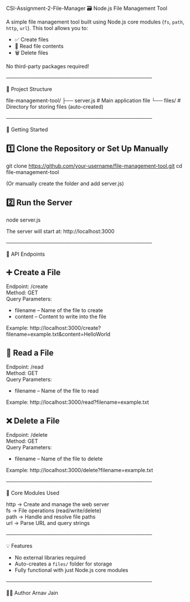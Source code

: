 CSI-Assignment-2-File-Manager
🗃️ Node.js File Management Tool

A simple file management tool built using Node.js core modules (`fs`, `path`, `http`, `url`). This tool allows you to:
- ✅ Create files  
- 📖 Read file contents  
- 🗑️ Delete files  

No third-party packages required!

────────────────────────────────────────

📁 Project Structure

file-management-tool/
├── server.js       # Main application file
└── files/          # Directory for storing files (auto-created)

────────────────────────────────────────

🚀 Getting Started

1️⃣ Clone the Repository or Set Up Manually
----------------------------------------------------
git clone https://github.com/your-username/file-management-tool.git
cd file-management-tool

(Or manually create the folder and add server.js)

2️⃣ Run the Server
----------------------------------------------------
node server.js

The server will start at:
http://localhost:3000

────────────────────────────────────────

📌 API Endpoints

➕ Create a File
----------------------------------------------------
Endpoint: /create  
Method: GET  
Query Parameters:
- filename – Name of the file to create  
- content – Content to write into the file  

Example:
http://localhost:3000/create?filename=example.txt&content=HelloWorld

📖 Read a File
----------------------------------------------------
Endpoint: /read  
Method: GET  
Query Parameters:
- filename – Name of the file to read  

Example:
http://localhost:3000/read?filename=example.txt

❌ Delete a File
----------------------------------------------------
Endpoint: /delete  
Method: GET  
Query Parameters:
- filename – Name of the file to delete  

Example:
http://localhost:3000/delete?filename=example.txt

────────────────────────────────────────

🧠 Core Modules Used

http     → Create and manage the web server  
fs       → File operations (read/write/delete)  
path     → Handle and resolve file paths  
url      → Parse URL and query strings  

────────────────────────────────────────

💡 Features

- No external libraries required  
- Auto-creates a `files/` folder for storage  
- Fully functional with just Node.js core modules  

────────────────────────────────────────

🧑‍💻 Author
Arnav Jain
